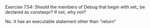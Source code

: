 Exercise 7.54: Should the members of Debug that begin with set\_ be
declared as constexpr? If not, why not?

No. It has an executable statement other than "return"
